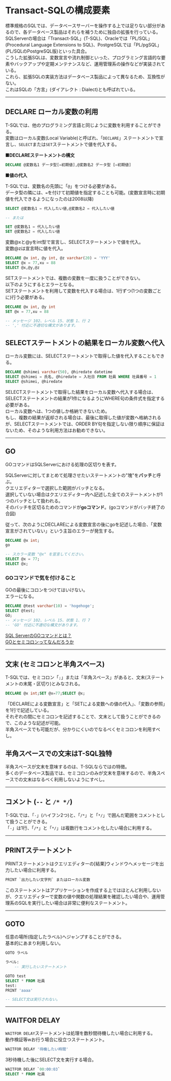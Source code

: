 # Transact-SQLの構成要素

標準規格のSQLでは、データベースサーバーを操作する上では足りない部分があるので、各データベース製品はそれらを補うために独自の拡張を行っている。  
SQLServerの場合は「Transact-SQL」(T-SQL)、Oracleでは「PL/SQL」(Procedural Language Extensions to SQL)、PostgreSQLでは「PL/pgSQL」(PL/SQLのPostgreSQL版)といった具合。  
こうした拡張SQLは、変数宣言や流れ制御といった、プログラミング言語的な要素やバックアップや定期メンテナンスなど、運用管理系の操作などが実装されている。  
これら、拡張SQLの実装方法はデータベース製品によって異なるため、互換性がない。  
これはSQLの「方言」(ダイアレクト : Dialect)とも呼ばれている。  

---

## DECLARE ローカル変数の利用

T-SQLでは、他のプログラミング言語と同じように変数を利用することができる。  
変数はローカル変数(Local Variable)と呼ばれ、「`DECLARE`」ステートメントで宣言し、`SELECT`または`SET`ステートメントで値を代入する。  

■**DECLAREステートメントの構文**

``` sql
DECLARE @変数名1 データ型[=初期値],@変数名2 データ型 [=初期値]
```

■**値の代入**  

T-SQLでは、変数名の先頭に「`@`」をつける必要がある。  
データ型の隣には、`=`を付けて初期値を指定することも可能。(変数宣言時に初期値を代入できるようになったのは2008以降)  

``` sql
SELECT @変数名1 = 代入したい値,@変数名2 = 代入したい値

-- または

SET @変数名1 = 代入したい値
SET @変数名2 = 代入したい値
```

変数@xと@yをint型で宣言し、SELECTステートメントで値を代入。  
変数@zは宣言時に値を代入。  

``` sql
DECLARE @x int, @y int, @z varchar(20) = 'YYY'
SELECT @x = 77,xu = 88
SELECT @x,@y,@z
```

SETステートメントでは、複数の変数を一度に扱うことができない。  
以下のようにするとエラーとなる。  
SETステートメントを利用して変数を代入する場合は、1行ずつ(1つの変数ごとに)行う必要がある。  

``` sql
DECLARE @x int, @y int
SET @x = 77,xu = 88

-- メッセージ 102、レベル 15、状態 1、行 2
-- ',' 付近に不適切な構文があります。
```

## SELECTステートメントの結果をローカル変数へ代入

ローカル変数には、SELECTステートメントで取得した値を代入することもできる。  

``` sql
DECLARE @shimei varchar(50), @hiredate datetime
SELECT @shimei = 氏名, @hiredate = 入社日 FROM 社員 WHERE 社員番号 = 1
SELECT @shimei, @hiredate
```

SELECTステートメントで取得した結果をローカル変数へ代入する場合は、SELECTステートメントの結果が1件になるようにWHERE句の条件式を指定する必要がある。  
ローカル変数へは、1つの値しか格納できないため。  
もし、複数の結果が返却される場合は、最後に取得した値が変数へ格納されるが、SELECTステートメントでは、ORDER BY句を指定しない限り順序に保証はないため、そのような利用方法はお勧めできない。  

---

## GO

GOコマンドはSQLServerにおける処理の区切りを表す。  

SQLServerに対してまとめて処理させたいステートメントの"塊"を**バッチ**と呼ぶ。  
クエリエディターで選択した範囲がバッチとなる。  
選択していない場合はクエリエディター内へ記述した全てのステートメントが1つのバッチとして扱われる。  
そのバッチを区切るためのコマンドが**goコマンド**。(goコマンドがバッチ終了の合図)  

従って、次のようにDECLAREによる変数宣言の後にgoを記述した場合、「変数宣言がされていない」という主旨のエラーが発生する。  

``` sql
DECLARE @x int;
go

-- スカラー変数 "@x" を宣言してください。
SELECT @x = 77;
SELECT @x;
```

### GOコマンドで気を付けること

GOの最後にコロンをつけてはいけない。  
エラーになる。  

```sql
DECLARE @test varchar(10) = 'hogehoge';
SELECT @test;
GO;
-- メッセージ 102、レベル 15、状態 1、行 7
-- 'GO' 付近に不適切な構文があります。
```

[SQL ServerのGOコマンドとは？](https://sql-oracle.com/sqlserver/?p=708)  
[GOとセミコロンってなんだろうか](https://sotoattanito.hatenablog.com/entry/2015/10/08/230340)  

---

## 文末 (セミコロンと半角スペース)

T-SQLでは、セミコロン「`;`」または「半角スペース」があると、文末(ステートメントの末尾・区切り)とみなされる。  

``` sql
DECLARE @x int;SET @x=77;SELECT @x;
```

「DECLAREによる変数宣言」と「SETによる変数への値の代入」、「変数の参照」を1行で記述している。  
それぞれの間にセミコロンを記述することで、文末として扱うことができるので、このような記述が可能。  
半角スペースでも可能だが、分かりにくいのでなるべくセミコロンを利用すべし。  

## 半角スペースでの文末はT-SQL独特

半角スペースが文末を意味するのは、T-SQLならではの特徴。  
多くのデータベース製品では、セミコロンのみが文末を意味するので、半角スペースでの文末はなるべく利用しないようにすべし。  

---

## コメント (`--` と `/* */`)

T-SQLでは、「`-`」(ハイフン2つ)と、「`/*`」と「`*/`」で囲んだ範囲をコメントとして扱うことができる。  
「`-`」は1行、「`/*`」と「`*/`」は複数行をコメント化したい場合に利用する。  

---

## PRINTステートメント

PRINTステートメントはクエリエディターの[結果]ウィンドウへメッセージを出力したい場合に利用する。  

``` sql
PRINT `出力したい文字列` またはローカル変数
```

このステートメントはアプリケーションを作成する上ではほとんど利用しないが、クエリエディターで変数の値や関数の処理結果を確認したい場合や、運用管理系のSQLを実行したい場合は非常に便利なステートメント。  

---

## GOTO

任意の場所(指定したラベル)へジャンプすることができる。  
基本的にあまり利用しない。  

``` sql
GOTO ラベル

ラベル:
    -- 実行したいステートメント
```

``` sql
GOTO test
SELECT * FROM 社員
test:
PRINT 'aaaa'

-- SELECT文は実行されない。
```

---

## WAITFOR DELAY

`WAITFOR DELAY`ステートメントは処理を数秒間待機したい場合に利用する。  
動作検証等wお行う場合に役立つステートメント。  

``` sql
WAITFOR DELAY '待機したい時間'
```

3秒待機した後にSELECT文を実行する場合。  

``` sql
WAITFOR DELAY `00:00:03`
SELECT * FROM 社員
```

